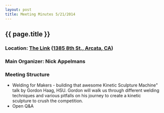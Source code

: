 ```yaml
---
layout: post
title: Meeting Minutes 5/21/2014
---
```


## {{ page.title }}
### Location: [The Link](http://the-link.us/) ([1385 8th St., Arcata, CA](http://goo.gl/maps/j8Ss2))
### Main Organizer: Nick Appelmans
### Meeting Structure
* Welding for Makers - building that awesome Kinetic Sculpture Machine" talk by Gordon Haag, HSU. Gordon will walk us through different welding techniques and various pitfalls on his journey to create a kinetic sculpture to crush the competition.
* Open Q&A

